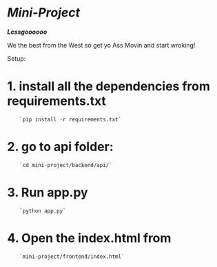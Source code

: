 # ***Mini-Project***

***Lessgoooooo***

We the best from the West so get yo Ass Movin and start wroking!


Setup:

#    1. install all the dependencies from requirements.txt

        `pip install -r requirements.txt`
#    2. go to api folder:
 
        `cd mini-project/backend/api/`
#    3. Run app.py
 
        `python app.py`
#    4. Open the index.html from
 
        `mini-project/frontend/index.html`
